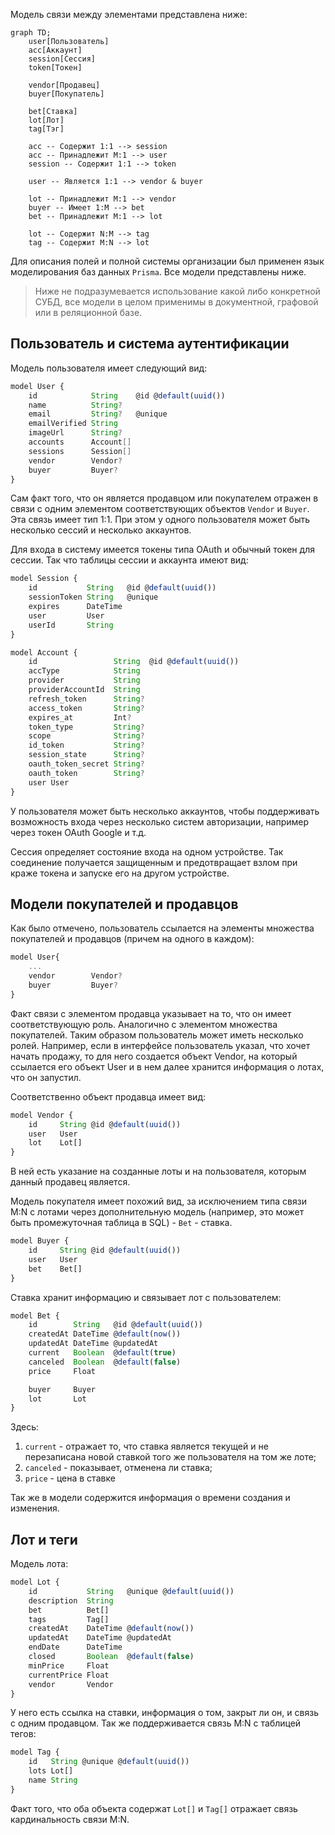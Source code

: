 Модель связи между элементами представлена ниже:
```mermaid
graph TD;
    user[Пользователь]
    acc[Аккаунт]
    session[Сессия]
    token[Токен]

    vendor[Продавец]
    buyer[Покупатель]

    bet[Ставка]
    lot[Лот]
    tag[Тэг]

    acc -- Содержит 1:1 --> session 
    acc -- Принадлежит M:1 --> user
    session -- Содержит 1:1 --> token

    user -- Является 1:1 --> vendor & buyer

    lot -- Принадлежит M:1 --> vendor
    buyer -- Имеет 1:М --> bet
    bet -- Принадлежит M:1 --> lot

    lot -- Содержит N:M --> tag 
    tag -- Содержит M:N --> lot 
```

Для описания полей и полной системы организации был применен язык моделирования баз данных `Prisma`. Все модели представлены ниже. 

> Ниже не подразумевается использование какой либо конкретной СУБД, все модели в целом применимы в документной, графовой или в реляционной базе. 

## Пользователь и система аутентификации

Модель пользователя имеет следующий вид:
```ts
model User {
    id            String    @id @default(uuid())
    name          String?
    email         String?   @unique
    emailVerified String
    imageUrl      String?
    accounts      Account[]
    sessions      Session[]
    vendor        Vendor?
    buyer         Buyer?
}
```

Сам факт того, что он является продавцом или покупателем отражен в связи с одним элементом соответствующих объектов `Vendor` и `Buyer`. Эта связь имеет тип 1:1. При этом у одного пользователя может быть несколько сессий и несколько аккаунтов.

Для входа в систему имеется токены типа OAuth и обычный токен для сессии. Так что таблицы сессии и аккаунта имеют вид:
```ts
model Session {
    id           String   @id @default(uuid())
    sessionToken String   @unique
    expires      DateTime
    user         User 
    userId       String
}
```

```ts
model Account {
    id                 String  @id @default(uuid())
    accType            String
    provider           String
    providerAccountId  String
    refresh_token      String?
    access_token       String?
    expires_at         Int?
    token_type         String?
    scope              String?
    id_token           String?
    session_state      String?
    oauth_token_secret String?
    oauth_token        String?
    user User 
}
```

У пользователя может быть несколько аккаунтов, чтобы поддерживать возможность входа через несколько систем авторизации, например через токен OAuth Google и т.д.

Сессия определяет состояние входа на одном устройстве. Так соединение получается защищенным и предотвращает взлом при краже токена и запуске его на другом устройстве.

## Модели покупателей и продавцов
Как было отмечено, пользователь ссылается на элементы множества покупателей и продавцов (причем на одного в каждом): 
```ts
model User{
    ...
    vendor        Vendor?
    buyer         Buyer?
}
```
Факт связи с элементом продавца указывает на то, что он имеет соответствующую роль. Аналогично с элементом множества покупателей. Таким образом пользователь может иметь несколько ролей. Например, если в интерфейсе пользователь указал, что хочет начать продажу, то для него создается объект Vendor, на который ссылается его объект User и в нем далее хранится информация о лотах, что он запустил.

Соответственно объект продавца имеет вид:
```ts
model Vendor {
    id     String @id @default(uuid())
    user   User
    lot    Lot[]
}
```
В ней есть указание на созданные лоты и на пользователя, которым данный продавец является. 

Модель покупателя имеет похожий вид, за исключением типа связи M:N с лотами через дополнительную модель (например, это может быть промежуточная таблица в SQL) - `Bet` - ставка. 

```ts
model Buyer {
    id     String @id @default(uuid())
    user   User  
    bet    Bet[]
}
```

Ставка хранит информацию и связывает лот с пользователем:
```ts
model Bet {
    id        String   @id @default(uuid())
    createdAt DateTime @default(now())
    updatedAt DateTime @updatedAt
    current   Boolean  @default(true)
    canceled  Boolean  @default(false)
    price     Float

    buyer     Buyer
    lot       Lot 
}
```
Здесь: 
1. `сurrent` - отражает то, что ставка является текущей и не перезаписана новой ставкой того же пользователя на том же лоте;
2. `canceled` - показывает, отменена ли ставка;
3. `price` - цена в ставке

Так же в модели содержится информация о времени создания и изменения.
## Лот и теги
Модель лота:
```ts
model Lot {
    id           String   @unique @default(uuid())
    description  String
    bet          Bet[]
    tags         Tag[]
    createdAt    DateTime @default(now())
    updatedAt    DateTime @updatedAt
    endDate      DateTime
    closed       Boolean  @default(false)
    minPrice     Float
    currentPrice Float
    vendor       Vendor   
}
```
У него есть ссылка на ставки, информация о том, закрыт ли он, и связь с одним продавцом. Так же поддерживается связь M:N с таблицей тегов: 
```ts
model Tag {
    id   String @unique @default(uuid())
    lots Lot[]
    name String
}
```
Факт того, что оба объекта содержат `Lot[]` и `Tag[]` отражает связь кардинальность связи M:N.
